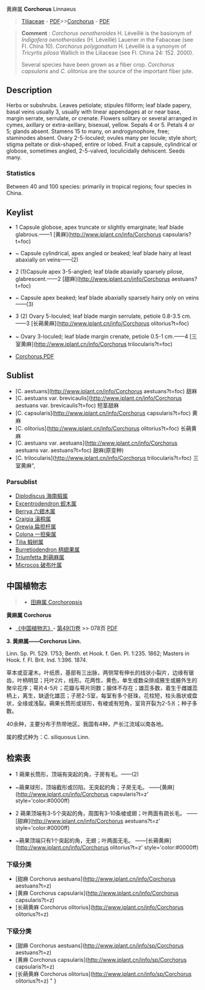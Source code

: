 黄麻属 **Corchorus** Linnaeus

> [Tiliaceae](http://www.iplant.cn/info/Tiliaceae?t=foc) - [PDF](http://www.iplant.cn/foc/pdf/Tiliaceae.pdf)>>[Corchorus](http://www.iplant.cn/info/Corchorus?t=foc) - [PDF](http://www.iplant.cn/foc/pdf/Corchorus.pdf)

> **Comment** : 
> *Corchorus oenotheroides* H. Léveillé is the basionym of *Indigofera oenotheroides* (H. Léveillé) Lauener in the Fabaceae (see Fl. China 10). *Corchorus polygonatum* H. Léveillé is a synonym of *Tricyrtis pilosa* Wallich in the Liliaceae (see Fl. China 24: 152. 2000).
>
> Several species have been grown as a fiber crop. *Corchorus capsularis* and *C. olitorius* are the source of the important fiber jute.

## Description

Herbs or subshrubs. Leaves petiolate; stipules filiform; leaf blade papery, basal veins usually 3, usually with linear appendages at or near base, margin serrate, serrulate, or crenate. Flowers solitary or several arranged in cymes, axillary or extra-axillary, bisexual, yellow. Sepals 4 or 5. Petals 4 or 5; glands absent. Stamens 15 to many, on androgynophore, free; staminodes absent. Ovary 2-5-loculed; ovules many per locule; style short; stigma peltate or disk-shaped, entire or lobed. Fruit a capsule, cylindrical or globose, sometimes angled, 2-5-valved, loculicidally dehiscent. Seeds many.

### Statistics
Between 40 and 100 species: primarily in tropical regions; four species in China.

## Keylist

* 1 Capsule globose, apex truncate or slightly emarginate; leaf blade glabrous.——1  [黄麻](http://www.iplant.cn/info/Corchorus capsularis?t=foc)
* ~ Capsule cylindrical, apex angled or beaked; leaf blade hairy at least abaxially on veins——(2)

* 2 (1)Capsule apex 3-5-angled; leaf blade abaxially sparsely pilose, glabrescent.——2  [甜麻](http://www.iplant.cn/info/Corchorus aestuans?t=foc)
* ~ Capsule apex beaked; leaf blade abaxially sparsely hairy only on veins——(3)

* 3 (2) Ovary 5-loculed; leaf blade margin serrulate, petiole 0.8-3.5 cm.——3  [长蒴黄麻](http://www.iplant.cn/info/Corchorus olitorius?t=foc)
* ~ Ovary 3-loculed; leaf blade margin crenate, petiole 0.5-1 cm.——4  [三室黄麻](http://www.iplant.cn/info/Corchorus trilocularis?t=foc)

* [Corchorus.PDF](http://www.iplant.cn/foc/pdf/Corchorus.pdf)

## Sublist

* [C.  aestuans](http://www.iplant.cn/info/Corchorus aestuans?t=foc)
 甜麻
* [C.  aestuans var. brevicaulis](http://www.iplant.cn/info/Corchorus aestuans var. brevicaulis?t=foc)
 短茎甜麻
* [C.  capsularis](http://www.iplant.cn/info/Corchorus capsularis?t=foc)
 黄麻
* [C.  olitorius](http://www.iplant.cn/info/Corchorus olitorius?t=foc)
 长蒴黄麻
* [C.  aestuans var. aestuans](http://www.iplant.cn/info/Corchorus aestuans var. aestuans?t=foc)
 甜麻(原变种)
* [C.  trilocularis](http://www.iplant.cn/info/Corchorus trilocularis?t=foc) 三室黄麻",

### Parsublist

* [Diplodiscus  海南椴属](http://www.iplant.cn/info/Diplodiscus?t=foc)
* [Excentrodendron  蚬木属](http://www.iplant.cn/info/Excentrodendron?t=foc)
* [Berrya  六翅木属](http://www.iplant.cn/info/Berrya?t=foc)
* [Craigia  滇桐属](http://www.iplant.cn/info/Craigia?t=foc)
* [Grewia  扁担杆属](http://www.iplant.cn/info/Grewia?t=foc)
* [Colona  一担柴属](http://www.iplant.cn/info/Colona?t=foc)
* [Tilia  椴树属](http://www.iplant.cn/info/Tilia?t=foc)
* [Burretiodendron  柄翅果属](http://www.iplant.cn/info/Burretiodendron?t=foc)
* [Triumfetta  刺蒴麻属](http://www.iplant.cn/info/Triumfetta?t=foc)
* [Microcos  破布叶属](http://www.iplant.cn/info/Microcos?t=foc)

## 中国植物志

> * [田麻属  Corchoropsis](http://www.iplant.cn/info/Corchoropsis?t=z)

**黄麻属 Corchorus**

* [《中国植物志》](http://www.iplant.cn/frps)- [第49(1)卷](http://www.iplant.cn/frps/vol/49(1)) >> 078页 [PDF](http://www.iplant.cn/frps/pdf/49(1)/078y.pdf)

**3. 黄麻属——Corchorus Linn.**

Linn. Sp. Pl. 529. 1753; Benth. et Hook. f. Gen. Pl. 1:235. 1862; Masters in Hook. f. Fl. Brit. Ind. 1:396. 1874.

草本或亚灌木。叶纸质，基部有三出脉，两侧常有伸长的线状小裂片，边缘有锯齿，叶柄明显；托叶2片，线形。花两性，黄色，单生或数朵排成腋生或腋外生的聚伞花序；萼片4-5片；花瓣与萼片同数；腺体不存在；雄蕊多数，着生于雌雄蕊柄上，离生，缺退化雄蕊；子房2-5室，每室有多个胚珠，花柱短，柱头盾状或盘状，全缘或浅裂。蒴果长筒形或球形，有棱或有短角，室背开裂为2-5爿；种子多数。

40余种，主要分布于热带地区。我国有4种，产长江流域以南各地。

属的模式种为：C. siliquosus Linn.

## 检索表

* 1 蒴果长筒形，顶端有突起的角，子房有毛。——(2)
* ~蒴果球形，顶端截形或凹陷，无突起的角；子房无毛。 ——[黄麻](http://www.iplant.cn/info/Corchorus capsularis?t=z'  style='color:#0000ff)

* 2 蒴果顶端有3-5个突起的角，周围有3-10条棱或翅；叶两面有疏长毛。 ——[甜麻](http://www.iplant.cn/info/Corchorus aestuans?t=z'  style='color:#0000ff)

* ~蒴果顶端只有1个突起的角，无翅；叶两面无毛。 ——[长蒴黄麻](http://www.iplant.cn/info/Corchorus olitorius?t=z'  style='color:#0000ff)

### 下级分类
* [甜麻  Corchorus aestuans](http://www.iplant.cn/info/Corchorus aestuans?t=z)
* [黄麻  Corchorus capsularis](http://www.iplant.cn/info/Corchorus capsularis?t=z)
* [长蒴黄麻  Corchorus olitorius](http://www.iplant.cn/info/Corchorus olitorius?t=z)

### 下级分类
* [甜麻  Corchorus aestuans](http://www.iplant.cn/info/sp/Corchorus aestuans?t=z)
* [黄麻  Corchorus capsularis](http://www.iplant.cn/info/sp/Corchorus capsularis?t=z)
* [长蒴黄麻  Corchorus olitorius](http://www.iplant.cn/info/sp/Corchorus olitorius?t=z)
"
}